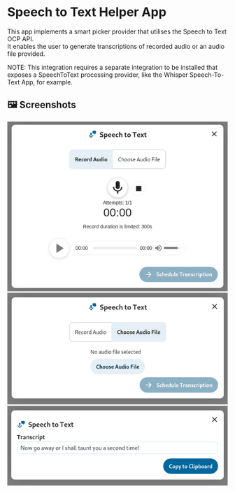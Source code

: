 # Speech to Text Helper App

This app implements a smart picker provider that utilises the Speech to Text OCP API.  
It enables the user to generate transcriptions of recorded audio or an audio file provided.

NOTE: This integration requires a separate integration to be installed that exposes a SpeechToText processing provider, like the Whisper Speech-To-Text App, for example.

## 🖼️ Screenshots

![Speech To Text Smart Picker - Record Audio](img/screenshot1.png)  
![Speech To Text Smart Picker - Select Audio File](img/screenshot2.png)  
![Notification Result of the Transcription](img/screenshot3.png)
